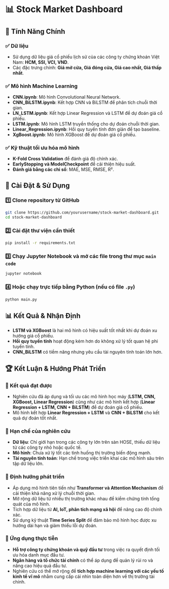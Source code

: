 # 📊 Stock Market Dashboard

## 🔹 Tính Năng Chính
### ✅ Dữ liệu
- Sử dụng dữ liệu giá cổ phiếu lịch sử của các công ty chứng khoán Việt Nam: **HCM, SSI, VCI, VND**.
- Các đặc trưng chính: **Giá mở cửa, Giá đóng cửa, Giá cao nhất, Giá thấp nhất**.

### ✅ Mô hình Machine Learning
- **CNN.ipynb**: Mô hình Convolutional Neural Network.
- **CNN_BiLSTM.ipynb**: Kết hợp CNN và BiLSTM để phân tích chuỗi thời gian.
- **LN_LSTM.ipynb**: Kết hợp Linear Regression và LSTM để dự đoán giá cổ phiếu.
- **LSTM.ipynb**: Mô hình LSTM truyền thống cho dự đoán chuỗi thời gian.
- **Linear_Regression.ipynb**: Hồi quy tuyến tính đơn giản để tạo baseline.
- **XgBoost.ipynb**: Mô hình XGBoost để dự đoán giá cổ phiếu.

### ✅ Kỹ thuật tối ưu hóa mô hình
- **K-Fold Cross Validation** để đánh giá độ chính xác.
- **EarlyStopping và ModelCheckpoint** để cải thiện hiệu suất.
- **Đánh giá bằng các chỉ số**: MAE, MSE, RMSE, R².

## 🔧 Cài Đặt & Sử Dụng
### 1️⃣ Clone repository từ GitHub
```bash
git clone https://github.com/yourusername/stock-market-dashboard.git
cd stock-market-dashboard
```

### 2️⃣ Cài đặt thư viện cần thiết
```bash
pip install -r requirements.txt
```

### 3️⃣ Chạy Jupyter Notebook và mở các file trong thư mục `main code`
```bash
jupyter notebook
```

### 4️⃣ Hoặc chạy trực tiếp bằng Python (nếu có file `.py`)
```bash
python main.py
```

## 📊 Kết Quả & Nhận Định
- **LSTM và XGBoost** là hai mô hình có hiệu suất tốt nhất khi dự đoán xu hướng giá cổ phiếu.
- **Hồi quy tuyến tính** hoạt động kém hơn do không xử lý tốt quan hệ phi tuyến tính.
- **CNN_BiLSTM** có tiềm năng nhưng yêu cầu tài nguyên tính toán lớn hơn.

## 🏆 Kết Luận & Hướng Phát Triển
### 📌 Kết quả đạt được
- Nghiên cứu đã áp dụng và tối ưu các mô hình học máy (**LSTM, CNN, XGBoost, Linear Regression**) cũng như các mô hình kết hợp (**Linear Regression + LSTM, CNN + BiLSTM**) để dự đoán giá cổ phiếu.
- Mô hình kết hợp **Linear Regression + LSTM** và **CNN + BiLSTM** cho kết quả dự đoán tốt nhất.

### 📌 Hạn chế của nghiên cứu
- **Dữ liệu**: Chỉ giới hạn trong các công ty lớn trên sàn HOSE, thiếu dữ liệu từ các công ty nhỏ hoặc quốc tế.
- **Mô hình**: Chưa xử lý tốt các tình huống thị trường biến động mạnh.
- **Tài nguyên tính toán**: Hạn chế trong việc triển khai các mô hình sâu trên tập dữ liệu lớn.

### 📌 Định hướng phát triển
- Áp dụng mô hình tiên tiến như **Transformer và Attention Mechanism** để cải thiện khả năng xử lý chuỗi thời gian.
- Mở rộng dữ liệu từ nhiều thị trường khác nhau để kiểm chứng tính tổng quát của mô hình.
- Tích hợp dữ liệu từ **AI, IoT, phân tích mạng xã hội** để nâng cao độ chính xác.
- Sử dụng kỹ thuật **Time Series Split** để đảm bảo mô hình học được xu hướng dài hạn và giảm thiểu lỗi dự đoán.

### 📌 Ứng dụng thực tiễn
- **Hỗ trợ công ty chứng khoán và quỹ đầu tư** trong việc ra quyết định tối ưu hóa danh mục đầu tư.
- **Ngân hàng và tổ chức tài chính** có thể áp dụng để quản lý rủi ro và nâng cao hiệu quả đầu tư.
- Nghiên cứu có thể mở rộng để **tích hợp machine learning với các yếu tố kinh tế vĩ mô** nhằm cung cấp cái nhìn toàn diện hơn về thị trường tài chính.




